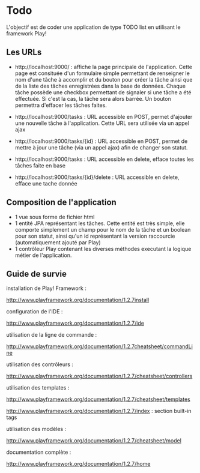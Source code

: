 Todo
========

L'objectif est de coder une application de type TODO list en utilisant le framework Play!

Les URLs
------------------------

* http://localhost:9000/ : affiche la page principale de l'application. Cette page est consituée d'un formulaire simple permettant de renseigner le nom d'une tâche à accomplir et du bouton pour créer la tâche ainsi que de la liste des tâches enregistrées dans la base de données. Chaque tâche possède une checkbox permettant de signaler si une tâche a été effectuée. Si c'est la cas, la tâche sera alors barrée. Un bouton permettra d'effacer les tâches faites.

* http://localhost:9000/tasks : URL accessible en POST, permet d'ajouter une nouvelle tâche à l'application. Cette URL sera utilisée via un appel ajax

* http://localhost:9000/tasks/{id} : URL accessible en POST, permet de mettre à jour une tâche (via un appel ajax) afin de changer son statut.

* http://localhost:9000/tasks : URL accessible en delete, efface toutes les tâches faite en base

* http://localhost:9000/tasks/{id}/delete : URL accessible en delete, efface une tache donnée

Composition de l'application
----------------------------

* 1 vue sous forme de fichier html
* 1 entité JPA représentant les tâches. Cette entité est très simple, elle comporte simplement un champ pour le nom de la tâche et un boolean pour son statut, ainsi qu'un id représentant la version raccourcie (automatiquement ajouté par Play)
* 1 contrôleur Play contenant les diverses méthodes executant la logique métier de l'application.

Guide de survie
------------------

installation de Play! Framework :

http://www.playframework.org/documentation/1.2.7install

configuration de l'IDE : 

http://www.playframework.org/documentation/1.2.7/ide

utilisation de la ligne de commande :

http://www.playframework.org/documentation/1.2.7cheatsheet/commandLine

utilisation des contrôleurs :

http://www.playframework.org/documentation/1.2.7/cheatsheet/controllers

utilisation des templates :

http://www.playframework.org/documentation/1.2.7/cheatsheet/templates

http://www.playframework.org/documentation/1.2.7/index : section built-in tags

utilisation des modèles :

http://www.playframework.org/documentation/1.2.7/cheatsheet/model

documentation complète : 

http://www.playframework.org/documentation/1.2.7/home


